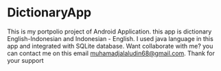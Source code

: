 # DictionaryApp

This is my portpolio project of Android Application. this app is dictionary English-Indonesian and Indonesian - English. 
I used java language in this app and integrated with SQLite database.
Want collaborate with me?
you can contact me on this email muhamadjalaludin68@gmail.com.
Thank for your support
